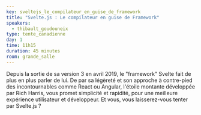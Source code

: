 ```yaml
---
key: sveltejs_le_compilateur_en_guise_de_framework
title: "Svelte.js : Le compilateur en guise de Framework"
speakers:
  - thibault_goudouneix
type: tente_canadienne
day: 1
time: 11h15
duration: 45 minutes
room: grande_salle
---
```


Depuis la sortie de sa version 3 en avril 2019, le "framework" Svelte fait de plus en plus parler de lui. De par sa légèreté et son approche à contre-pied des incontournables comme React ou Angular, l'étoile montante développée par Rich Harris, vous promet simplicité et rapidité, pour une meilleure expérience utilisateur et développeur. Et vous, vous laisserez-vous tenter par Svelte.js ?